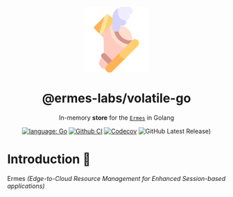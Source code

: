 <div align="center">
  
<br>

<img src="https://raw.githubusercontent.com/ermes-labs/docs/main/docs/public/icon.png" width="30%">

<h1>@ermes-labs/volatile-go</h1>

In-memory **store** for the [`Ermes`](https://ermes-labs.github.io/docs) in Golang

[![language: Go](https://img.shields.io/badge/go-language-50b7e0?style=flat-square&logo=go)](https://go.dev/)
[![Github CI](https://img.shields.io/github/actions/workflow/status/ermes-labs/volatile-go/ci.yml?style=flat-square&branch=main)](https://github.com/ermes-labs/volatile-go/actions/workflows/ci.yml)
[![Codecov](https://img.shields.io/codecov/c/github/ermes-labs/volatile-go?color=44cc11&logo=codecov&style=flat-square)](https://codecov.io/gh/ermes-labs/volatile-go)
![GitHub Latest Release)](https://img.shields.io/github/v/release/ermes-labs/volatile-go?logo=github)

</div>

# Introduction 📖

Ermes *(Edge-to-Cloud Resource Management for Enhanced Session-based applications)*